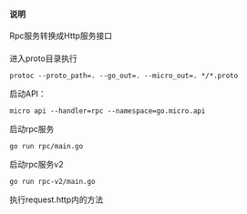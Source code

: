 #### 说明
Rpc服务转换成Http服务接口

####

进入proto目录执行
```
protoc --proto_path=. --go_out=. --micro_out=. */*.proto
```

启动API：

```
micro api --handler=rpc --namespace=go.micro.api
```

启动rpc服务
```
go run rpc/main.go
```

启动rpc服务v2
```
go run rpc-v2/main.go
```

执行request.http内的方法